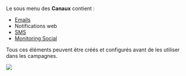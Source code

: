 Le sous menu des **Canaux** contient :

* [Emails](./../emails/index.html)
* Notifications web
* [SMS](./../sms/index.html)
* [Monitoring Social](./../social-monitoring/README.md)

Tous ces éléments peuvent être créés et configurés avant de les utiliser dans les campagnes.

![](/channels/media/channels-dropdown.jpg)
